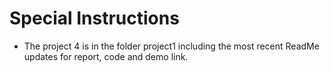 # Special Instructions
- The project 4 is in the folder project1 including the most recent ReadMe updates for report, code and demo link. 
